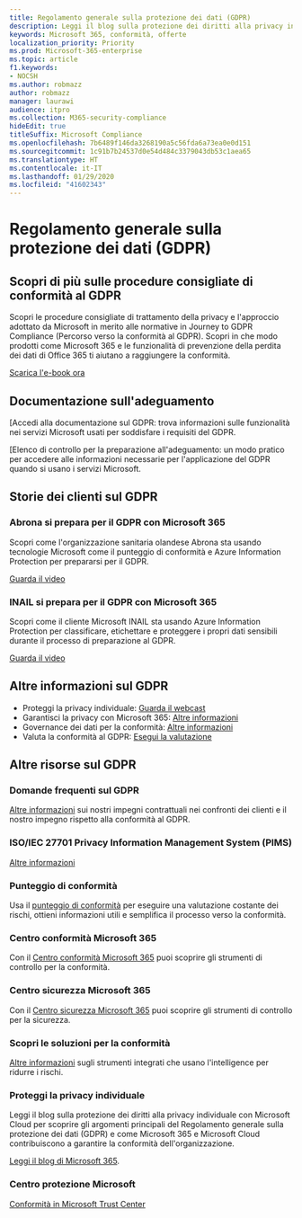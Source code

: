 ```yaml
---
title: Regolamento generale sulla protezione dei dati (GDPR)
description: Leggi il blog sulla protezione dei diritti alla privacy individuale con Microsoft Cloud per scoprire gli argomenti principali del Regolamento generale sulla protezione dei dati (GDPR) e come Microsoft 365 e Microsoft Cloud contribuiscono a garantire la conformità dell'organizzazione.
keywords: Microsoft 365, conformità, offerte
localization_priority: Priority
ms.prod: Microsoft-365-enterprise
ms.topic: article
f1.keywords:
- NOCSH
ms.author: robmazz
author: robmazz
manager: laurawi
audience: itpro
ms.collection: M365-security-compliance
hideEdit: true
titleSuffix: Microsoft Compliance
ms.openlocfilehash: 7b6489f146da3268190a5c56fda6a73ea0e0d151
ms.sourcegitcommit: 1c91b7b24537d0e54d484c3379043db53c1aea65
ms.translationtype: HT
ms.contentlocale: it-IT
ms.lasthandoff: 01/29/2020
ms.locfileid: "41602343"
---
```

# <a name="general-data-protection-regulation-gdpr"></a>Regolamento generale sulla protezione dei dati (GDPR)

## <a name="learn-about-gdpr-compliance-best-practices"></a>Scopri di più sulle procedure consigliate di conformità al GDPR

Scopri le procedure consigliate di trattamento della privacy e l'approccio adottato da Microsoft in merito alle normative in Journey to GDPR Compliance (Percorso verso la conformità al GDPR). Scopri in che modo prodotti come Microsoft 365 e le funzionalità di prevenzione della perdita dei dati di Office 365 ti aiutano a raggiungere la conformità.

[Scarica l'e-book ora](https://go.microsoft.com/fwlink/p/?linkid=2048383)

## <a name="accountability-documentation"></a>Documentazione sull'adeguamento

[Accedi alla documentazione sul GDPR: trova informazioni sulle funzionalità nei servizi Microsoft usati per soddisfare i requisiti del GDPR.

[Elenco di controllo per la preparazione all'adeguamento: un modo pratico per accedere alle informazioni necessarie per l'applicazione del GDPR quando si usano i servizi Microsoft.

## <a name="gdpr-customer-stories"></a>Storie dei clienti sul GDPR

### <a name="abrona-prepares-for-gdpr-with-microsoft-365"></a>Abrona si prepara per il GDPR con Microsoft 365

Scopri come l'organizzazione sanitaria olandese Abrona sta usando tecnologie Microsoft come il punteggio di conformità e Azure Information Protection per prepararsi per il GDPR.

[Guarda il video](https://go.microsoft.com/fwlink/p/?linkid=2048705)

### <a name="inail-prepares-for-gdpr-with-microsoft-365"></a>INAIL si prepara per il GDPR con Microsoft 365

Scopri come il cliente Microsoft INAIL sta usando Azure Information Protection per classificare, etichettare e proteggere i propri dati sensibili durante il processo di preparazione al GDPR.

[Guarda il video](https://go.microsoft.com/fwlink/p/?linkid=2048894)

## <a name="more-information-on-gdpr"></a>Altre informazioni sul GDPR

- Proteggi la privacy individuale: [Guarda il webcast](https://go.microsoft.com/fwlink/p/?linkid=2048711)
- Garantisci la privacy con Microsoft 365: [Altre informazioni](https://go.microsoft.com/fwlink/p/?linkid=2048712)
- Governance dei dati per la conformità: [Altre informazioni](https://go.microsoft.com/fwlink/p/?linkid=2052751)
- Valuta la conformità al GDPR: [Esegui la valutazione](https://go.microsoft.com/fwlink/?linkid=2048712)

## <a name="additional-gdpr-resources"></a>Altre risorse sul GDPR

### <a name="gdpr-faq"></a>Domande frequenti sul GDPR

[Altre informazioni](https://www.microsoft.com/trust-center/privacy/gdpr-faqs) sui nostri impegni contrattuali nei confronti dei clienti e il nostro impegno rispetto alla conformità al GDPR.

### <a name="isoiec-27701-privacy-information-management-system-pims"></a>ISO/IEC 27701 Privacy Information Management System (PIMS)

[Altre informazioni](offering-iso-27701.md)

### <a name="compliance-score"></a>Punteggio di conformità

Usa il [punteggio di conformità](compliance-score.md) per eseguire una valutazione costante dei rischi, ottieni informazioni utili e semplifica il processo verso la conformità.

### <a name="microsoft-365-compliance-center"></a>Centro conformità Microsoft 365

Con il [Centro conformità Microsoft 365](microsoft-365-compliance-center.md) puoi scoprire gli strumenti di controllo per la conformità.

### <a name="microsoft-365-security-center"></a>Centro sicurezza Microsoft 365

Con il [Centro sicurezza Microsoft 365](https://docs.microsoft.com/microsoft-365/security/mtp/overview-security-center) puoi scoprire gli strumenti di controllo per la sicurezza.

### <a name="discover-compliance-solutions"></a>Scopri le soluzioni per la conformità

[Altre informazioni](https://products.office.com/business/security-and-compliance/compliance-solutions) sugli strumenti integrati che usano l'intelligence per ridurre i rischi.

### <a name="safeguard-individual-privacy"></a>Proteggi la privacy individuale

Leggi il blog sulla protezione dei diritti alla privacy individuale con Microsoft Cloud per scoprire gli argomenti principali del Regolamento generale sulla protezione dei dati (GDPR) e come Microsoft 365 e Microsoft Cloud contribuiscono a garantire la conformità dell'organizzazione.

[Leggi il blog di Microsoft 365](https://go.microsoft.com/fwlink/p/?linkid=2048733).

### <a name="microsoft-trust-center"></a>Centro protezione Microsoft

[Conformità in Microsoft Trust Center](https://www.microsoft.com/trust-center/compliance/compliance-overview)
